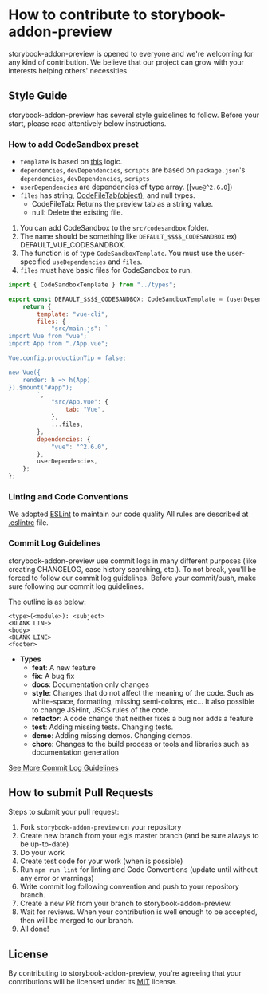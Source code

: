 # How to contribute to storybook-addon-preview
storybook-addon-preview is opened to everyone and we're welcoming for any kind of contribution.
We believe that our project can grow with your interests helping others' necessities.

## Style Guide

storybook-addon-preview has several style guidelines to follow.
Before your start, please read attentively below instructions.


### How to add CodeSandbox preset

* `template` is based on [this](https://github.com/codesandbox/codesandbox-importers/blob/master/packages/import-utils/src/create-sandbox/templates.ts#L63) logic.
* `dependencies`, `devDependencies`, `scripts` are based on `package.json`'s `dependencies`, `devDependencies`, `scripts`
* `userDependencies` are dependencies of type array. ([`vue@^2.6.0`])
* `files` has string, [CodeFileTab(object)](https://github.com/naver/storybook-addon-preview/blob/master/src/types.ts), and null types.
    * CodeFileTab: Returns the preview tab as a string value.
    * null: Delete the existing file.


1. You can add CodeSandbox to the `src/codesandbox` folder.
2. The name should be something like `DEFAULT_$$$$_CODESANDBOX` ex) DEFAULT_VUE_CODESANDBOX.
3. The function is of type `CodeSandboxTemplate`. You must use the user-specified `useDependencies` and `files`.
4. `files` must have basic files for CodeSandbox to run.

```js
import { CodeSandboxTemplate } from "../types";

export const DEFAULT_$$$$_CODESANDBOX: CodeSandboxTemplate = (userDependencies = [], files = {}) => {
    return {
        template: "vue-cli",
        files: {
            "src/main.js": `
import Vue from "vue";
import App from "./App.vue";

Vue.config.productionTip = false;

new Vue({
    render: h => h(App)
}).$mount("#app");
        `,
            "src/App.vue": {
                tab: "Vue",
            },
            ...files,
        },
        dependencies: {
            "vue": "^2.6.0",
        },
        userDependencies,
    };
};
```

### Linting and Code Conventions
We adopted [ESLint](http://eslint.org/) to maintain our code quality
All rules are described at [.eslintrc](.eslintrc) file.

### Commit Log Guidelines
storybook-addon-preview use commit logs in many different purposes (like creating CHANGELOG, ease history searching, etc.).
To not break, you'll be forced to follow our commit log guidelines.
Before your commit/push, make sure following our commit log guidelines.

The outline is as below:
```
<type>(<module>): <subject>
<BLANK LINE>
<body>
<BLANK LINE>
<footer>
```

- **Types**
  - **feat**: A new feature
  - **fix**: A bug fix
  - **docs**: Documentation only changes
  - **style**: Changes that do not affect the meaning of the code. Such as white-space, formatting, missing semi-colons, etc... It also possible to change JSHint, JSCS rules of the code.
  - **refactor**: A code change that neither fixes a bug nor adds a feature
  - **test**: Adding missing tests. Changing tests.
  - **demo**: Adding missing demos. Changing demos.
  - **chore**: Changes to the build process or tools and libraries such as documentation generation

[See More Commit Log Guidelines](https://github.com/naver/egjs/wiki/Commit-Log-Guidelines)

## How to submit Pull Requests
Steps to submit your pull request:

1. Fork `storybook-addon-preview` on your repository
2. Create new branch from your egjs master branch (and be sure always to be up-to-date)
3. Do your work
4. Create test code for your work (when is possible)
5. Run `npm run lint` for linting and Code Conventions (update until without any error or warnings)
8. Write commit log following convention and push to your repository branch.
9. Create a new PR from your branch to storybook-addon-preview.
10. Wait for reviews.
    When your contribution is well enough to be accepted, then will be merged to our branch.
11. All done!


## License
By contributing to storybook-addon-preview, you're agreeing that your contributions will be licensed under its [MIT](https://opensource.org/licenses/MIT) license.

